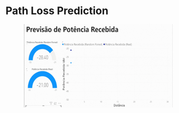 # Path Loss Prediction

<p align="center">
    <img width= 80% src="Visualization/received_power_predict.gif">

